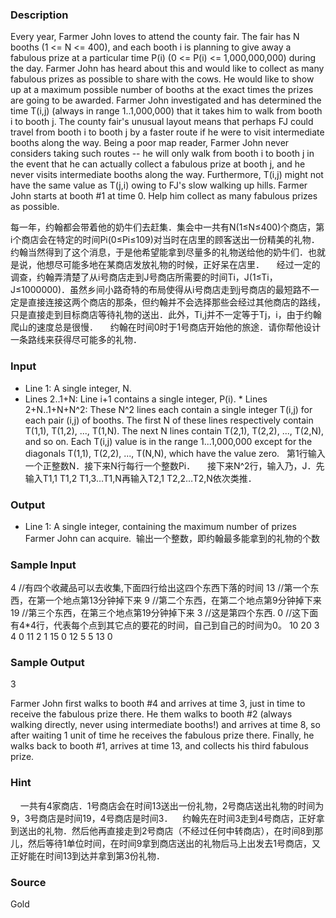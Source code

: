 
### Description
Every year, Farmer John loves to attend the county fair. The fair has N booths (1 <= N <= 400), and each booth i is planning to give away a fabulous prize at a particular time P(i) (0 <= P(i) <= 1,000,000,000) during the day. Farmer John has heard about this and would like to collect as many fabulous prizes as possible to share with the cows. He would like to show up at a maximum possible number of booths at the exact times the prizes are going to be awarded. Farmer John investigated and has determined the time T(i,j) (always in range 1..1,000,000) that it takes him to walk from booth i to booth j. The county fair's unusual layout means that perhaps FJ could travel from booth i to booth j by a faster route if he were to visit intermediate booths along the way. Being a poor map reader, Farmer John never considers taking such routes -- he will only walk from booth i to booth j in the event that he can actually collect a fabulous prize at booth j, and he never visits intermediate booths along the way. Furthermore, T(i,j) might not have the same value as T(j,i) owing to FJ's slow walking up hills. Farmer John starts at booth #1 at time 0. Help him collect as many fabulous prizes as possible. 

每一年，约翰都会带着他的奶牛们去赶集．集会中一共有N(1≤N≤400)个商店，第i个商店会在特定的时间Pi(0≤Pi≤109)对当时在店里的顾客送出一份精美的礼物．约翰当然得到了这个消息，于是他希望能拿到尽量多的礼物送给他的奶牛们．也就是说，他想尽可能多地在某商店发放礼物的时候，正好呆在店里．
    经过一定的调查，约翰弄清楚了从i号商店走到J号商店所需要的时间Ti，J(1≤Ti，J≤1000000)．虽然乡间小路奇特的布局使得从i号商店走到j号商店的最短路不一定是直接连接这两个商店的那条，但约翰并不会选择那些会经过其他商店的路线，只是直接走到目标商店等待礼物的送出．此外，Ti,j并不一定等于Tj，i，由于约翰爬山的速度总是很慢．
    约翰在时间0时于1号商店开始他的旅途．请你帮他设计一条路线来获得尽可能多的礼物．
### Input
* Line 1: A single integer, N. 
* Lines 2..1+N: Line i+1 contains a single integer, P(i). * Lines 2+N..1+N+N^2: These N^2 lines each contain a single integer T(i,j) for each pair (i,j) of booths. The first N of these lines respectively contain T(1,1), T(1,2), ..., T(1,N). The next N lines contain T(2,1), T(2,2), ..., T(2,N), and so on. Each T(i,j) value is in the range 1...1,000,000 except for the diagonals T(1,1), T(2,2), ..., T(N,N), which have the value zero.
  第1行输入一个正整数N．接下来N行每行一个整数Pi．
    接下来N^2行，输入乃，J．先输入T1,1 T1,2 T1,3…T1,N再输入T2,1 T2,2…T2,N依次类推．
   
### Output
* Line 1: A single integer, containing the maximum number of prizes Farmer John can acquire. 
 输出一个整数，即约翰最多能拿到的礼物的个数
### Sample Input
4 //有四个收藏品可以去收集,下面四行给出这四个东西下落的时间
13 //第一个东西，在第一个地点第13分钟掉下来
9 //第二个东西，在第二个地点第9分钟掉下来
19 //第三个东西，在第三个地点第19分钟掉下来
3 //这是第四个东西.
0 //这下面有4*4行，代表每个点到其它点的要花的时间，自己到自己的时间为0。
10
20
3
4
0
11
2
1
15
0
12
5
5
13
0

### Sample Output
3

Farmer John first walks to booth #4 and arrives at time 3, just in
time to receive the fabulous prize there. He them walks to booth
#2 (always walking directly, never using intermediate booths!) and
arrives at time 8, so after waiting 1 unit of time he receives the
fabulous prize there. Finally, he walks back to booth #1, arrives
at time 13, and collects his third fabulous prize.

### Hint
    一共有4家商店．1号商店会在时间13送出一份礼物，2号商店送出礼物的时间为9，3号商店是时间19，4号商店是时间3．    约翰先在时间3走到4号商店，正好拿到送出的礼物．然后他再直接走到2号商店（不经过任何中转商店），在时间8到那儿，然后等待1单位时间，在时间9拿到商店送出的礼物后马上出发去1号商店，又正好能在时间13到达并拿到第3份礼物．
### Source
Gold